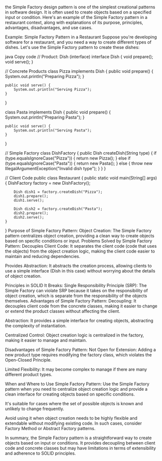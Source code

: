 the Simple Factory design pattern is one of the simplest creational patterns in software design. It is often used to create objects based on a specified input or condition. Here's an example of the Simple Factory pattern in a restaurant context, along with explanations of its purpose, principles, advantages, disadvantages, and use cases.

Example: Simple Factory Pattern in a Restaurant
Suppose you're developing software for a restaurant, and you need a way to create different types of dishes. Let's use the Simple Factory pattern to create these dishes:

java
Copy code
// Product: Dish (interface)
interface Dish {
    void prepare();
    void serve();
}

// Concrete Products
class Pizza implements Dish {
    public void prepare() {
        System.out.println("Preparing Pizza");
    }

    public void serve() {
        System.out.println("Serving Pizza");
    }
}

class Pasta implements Dish {
    public void prepare() {
        System.out.println("Preparing Pasta");
    }

    public void serve() {
        System.out.println("Serving Pasta");
    }
}

// Simple Factory
class DishFactory {
    public Dish createDish(String type) {
        if (type.equalsIgnoreCase("Pizza")) {
            return new Pizza();
        } else if (type.equalsIgnoreCase("Pasta")) {
            return new Pasta();
        } else {
            throw new IllegalArgumentException("Invalid dish type");
        }
    }
}

// Client Code
public class Restaurant {
    public static void main(String[] args) {
        DishFactory factory = new DishFactory();

        Dish dish1 = factory.createDish("Pizza");
        dish1.prepare();
        dish1.serve();

        Dish dish2 = factory.createDish("Pasta");
        dish2.prepare();
        dish2.serve();
    }
}
Purpose of Simple Factory Pattern:
Object Creation: The Simple Factory pattern centralizes object creation, providing a clean way to create objects based on specific conditions or input.
Problems Solved by Simple Factory Pattern:
Decouples Client Code: It separates the client code (code that uses the objects) from the object creation logic, making the client code easier to maintain and reducing dependencies.

Provides Abstraction: It abstracts the creation process, allowing clients to use a simple interface (Dish in this case) without worrying about the details of object creation.

Principles in SOLID It Breaks:
Single Responsibility Principle (SRP): The Simple Factory can violate SRP because it takes on the responsibility of object creation, which is separate from the responsibility of the objects themselves.
Advantages of Simple Factory Pattern:
Decoupling: It decouples client code from the concrete classes, making it easier to change or extend the product classes without affecting the client.

Abstraction: It provides a simple interface for creating objects, abstracting the complexity of instantiation.

Centralized Control: Object creation logic is centralized in the factory, making it easier to manage and maintain.

Disadvantages of Simple Factory Pattern:
Not Open for Extension: Adding a new product type requires modifying the factory class, which violates the Open-Closed Principle.

Limited Flexibility: It may become complex to manage if there are many different product types.

When and Where to Use Simple Factory Pattern:
Use the Simple Factory pattern when you need to centralize object creation logic and provide a clean interface for creating objects based on specific conditions.

It's suitable for cases where the set of possible objects is known and unlikely to change frequently.

Avoid using it when object creation needs to be highly flexible and extendable without modifying existing code. In such cases, consider Factory Method or Abstract Factory patterns.

In summary, the Simple Factory pattern is a straightforward way to create objects based on input or conditions. It provides decoupling between client code and concrete classes but may have limitations in terms of extensibility and adherence to SOLID principles.
